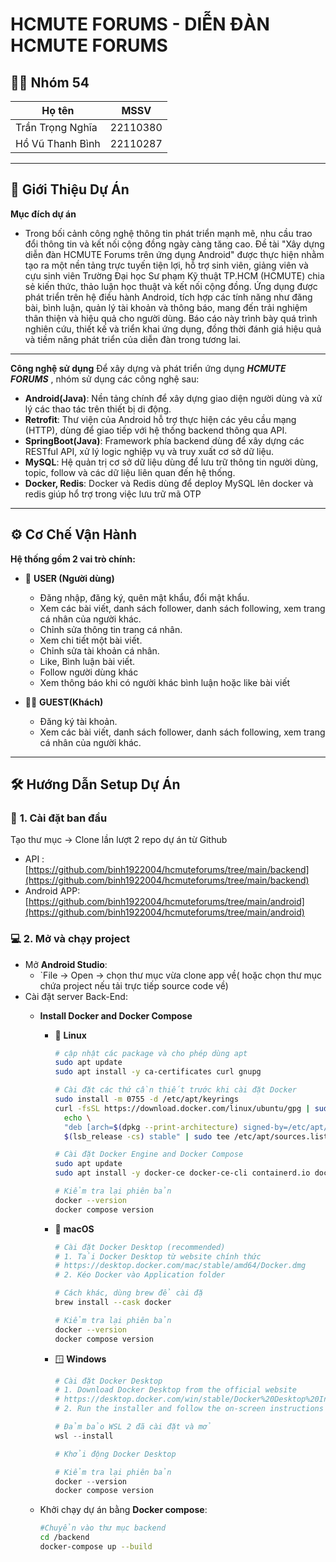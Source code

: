 # **HCMUTE FORUMS - DIỄN ĐÀN HCMUTE FORUMS**

## 👨‍💻 **Nhóm 54**

| Họ tên                              | MSSV         |
| ----------------------------------- | ------------ |
| Trần Trọng Nghĩa                    | 22110380     |
| Hồ Vũ Thanh Bình                    | 22110287     |

---

## 📌 **Giới Thiệu Dự Án**

**Mục đích dự án**
- Trong bối cảnh công nghệ thông tin phát triển mạnh mẽ, nhu cầu trao đổi thông tin và kết nối cộng đồng ngày càng tăng cao. Đề tài "Xây dựng diễn đàn HCMUTE Forums trên ứng dụng Android" được thực hiện nhằm tạo ra một nền tảng trực tuyến tiện lợi, hỗ trợ sinh viên, giảng viên và cựu sinh viên Trường Đại học Sư phạm Kỹ thuật TP.HCM (HCMUTE) chia sẻ kiến thức, thảo luận học thuật và kết nối cộng đồng. Ứng dụng được phát triển trên hệ điều hành Android, tích hợp các tính năng như đăng bài, bình luận, quản lý tài khoản và thông báo, mang đến trải nghiệm thân thiện và hiệu quả cho người dùng. Báo cáo này trình bày quá trình nghiên cứu, thiết kế và triển khai ứng dụng, đồng thời đánh giá hiệu quả và tiềm năng phát triển của diễn đàn trong tương lai.
---
**Công nghệ sử dụng**
Để xây dựng và phát triển ứng dụng ***HCMUTE FORUMS*** , nhóm sử dụng các công nghệ sau:
- **Android(Java)**:
  Nền tảng chính để xây dựng giao diện người dùng và xử lý các thao tác trên thiết bị di động.
- **Retrofit**:
  Thư viện của Android hỗ trợ thực hiện các yêu cầu mạng (HTTP), dùng để giao tiếp với hệ thống backend thông qua API.
- **SpringBoot(Java)**:
  Framework phía backend dùng để xây dựng các RESTful API, xử lý logic nghiệp vụ và truy xuất cơ sở dữ liệu.
- **MySQL**:
  Hệ quản trị cơ sở dữ liệu dùng để lưu trữ thông tin người dùng, topic, follow và các dữ liệu liên quan đến hệ thống.
- **Docker, Redis**:
  Docker và Redis dùng để deploy MySQL lên docker và redis giúp hổ trợ trong việc lưu trữ mã OTP

---

## ⚙️ **Cơ Chế Vận Hành**

**Hệ thống gồm 2 vai trò chính:**

- 👤 **USER (Người dùng)**

  - Đăng nhập, đăng ký, quên mật khẩu, đổi mật khẩu. 
  - Xem các bài viết, danh sách follower, danh sách following, xem trang cá nhân của người khác. 
  - Chỉnh sửa thông tin trang cá nhân.
  - Xem chi tiết một bài viết. 
  - Chỉnh sửa tài khoản cá nhân.
  - Like, Bình luận bài viết.
  - Follow người dùng khác
  - Xem thông báo khi có người khác bình luận hoặc like bài viết
- 🧑‍💼 **GUEST(Khách)**
  - Đăng ký tài khoản. 
  - Xem các bài viết, danh sách follower, danh sách following, xem trang cá nhân của người khác. 
---

## 🛠️ **Hướng Dẫn Setup Dự Án**

### 🔧 **1. Cài đặt ban đầu**
Tạo thư mục → Clone lần lượt 2 repo dự án từ Github
- API : [https://github.com/binh1922004/hcmuteforums/tree/main/backend](https://github.com/binh1922004/hcmuteforums/tree/main/backend)
- Android APP: [https://github.com/binh1922004/hcmuteforums/tree/main/android](https://github.com/binh1922004/hcmuteforums/tree/main/android) 

### 💻 **2. Mở và chạy project**

- Mở **Android Studio**:
  - `File → Open → chọn thư mục vừa clone app về( hoặc chọn thư mục chứa project nếu tải trực tiếp source code về) 
- Cài đặt server Back-End:
  - **Install Docker and Docker Compose**  
  
    - 🐧 **Linux**  
        ```bash
        # cập nhật các package và cho phép dùng apt 
        sudo apt update
        sudo apt install -y ca-certificates curl gnupg
    
        # Cài đặt các thứ cần thiết trước khi cài đặt Docker
        sudo install -m 0755 -d /etc/apt/keyrings
        curl -fsSL https://download.docker.com/linux/ubuntu/gpg | sudo gpg --dearmor -o /etc/apt/keyrings/docker.gpg
          echo \
          "deb [arch=$(dpkg --print-architecture) signed-by=/etc/apt/keyrings/docker.gpg] https://download.docker.com/linux/ubuntu \
          $(lsb_release -cs) stable" | sudo tee /etc/apt/sources.list.d/docker.list > /dev/null
    
        # Cài đặt Docker Engine and Docker Compose
        sudo apt update
        sudo apt install -y docker-ce docker-ce-cli containerd.io docker-buildx-plugin docker-compose-plugin
    
        # Kiểm tra lại phiên bản
        docker --version
        docker compose version
        ```  
    
    - 🍎 **macOS**  
        ```bash
        # Cài đặt Docker Desktop (recommended)
        # 1. Tải Docker Desktop từ website chính thức
        # https://desktop.docker.com/mac/stable/amd64/Docker.dmg
        # 2. Kéo Docker vào Application folder
    
        # Cách khác, dùng brew để cài đặ
        brew install --cask docker
    
        # Kiểm tra lại phiên bản
        docker --version
        docker compose version
        ```  
    
    - 🪟 **Windows**  
        ```powershell
        # Cài đặt Docker Desktop
        # 1. Download Docker Desktop from the official website
        # https://desktop.docker.com/win/stable/Docker%20Desktop%20Installer.exe
        # 2. Run the installer and follow the on-screen instructions
    
        # Đảm bảo WSL 2 đã cài đặt và mở 
        wsl --install
    
        # Khởi động Docker Desktop
    
        # Kiểm tra lại phiên bản
        docker --version
        docker compose version
        ```
  - Khởi chạy dự án bằng **Docker compose**:
    ```bash
    #Chuyển vào thư mục backend
    cd /backend
    docker-compose up --build
    ```
